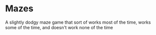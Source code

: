 # Mazes
A slightly dodgy maze game that sort of works most of the time, works some of the time, and doesn't work none of the time
